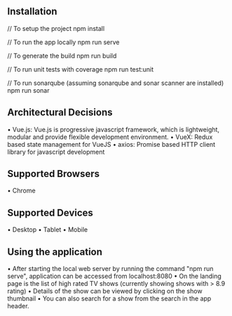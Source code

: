 ## Installation

// To setup the project 
npm install

// To run the app locally
npm run serve

// To generate the build
npm run build

// To run unit tests with coverage
npm run test:unit

// To run sonarqube (assuming sonarqube and sonar scanner are installed)
npm run sonar



## Architectural Decisions

•	Vue.js:  Vue.js is progressive javascript framework, which is lightweight, modular and provide flexible development environment.
•	VueX:  Redux based state management for VueJS
•	axios:  Promise based HTTP client library for javascript development


## Supported Browsers
• Chrome

## Supported Devices
• Desktop
• Tablet
• Mobile

## Using the application
• After starting the local web server by running the command "npm run serve", application can be accessed from localhost:8080
• On the landing page is the list of high rated TV shows (currently showing shows with > 8.9 rating)
• Details of the show can be viewed by clicking on the show thumbnail
• You can also search for a show from the search in the app header.
